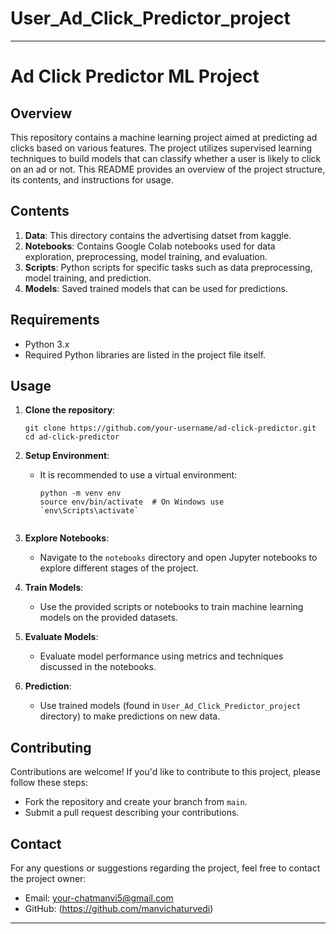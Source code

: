 # User_Ad_Click_Predictor_project

---

# Ad Click Predictor ML Project

## Overview
This repository contains a machine learning project aimed at predicting ad clicks based on various features. The project utilizes supervised learning techniques to build models that can classify whether a user is likely to click on an ad or not. This README provides an overview of the project structure, its contents, and instructions for usage.

## Contents
1. **Data**: This directory contains the advertising datset from kaggle.
2. **Notebooks**: Contains Google Colab notebooks used for data exploration, preprocessing, model training, and evaluation.
3. **Scripts**: Python scripts for specific tasks such as data preprocessing, model training, and prediction.
4. **Models**: Saved trained models that can be used for predictions.


## Requirements
- Python 3.x
- Required Python libraries are listed in the project file itself.

## Usage
1. **Clone the repository**:
   ```
   git clone https://github.com/your-username/ad-click-predictor.git
   cd ad-click-predictor
   ```

2. **Setup Environment**:
   - It is recommended to use a virtual environment:
     ```
     python -m venv env
     source env/bin/activate  # On Windows use `env\Scripts\activate`


3. **Explore Notebooks**:
   - Navigate to the `notebooks` directory and open Jupyter notebooks to explore different stages of the project.


4. **Train Models**:
   - Use the provided scripts or notebooks to train machine learning models on the provided datasets.

5. **Evaluate Models**:
   - Evaluate model performance using metrics and techniques discussed in the notebooks.

6. **Prediction**:
   - Use trained models (found in `User_Ad_Click_Predictor_project` directory) to make predictions on new data.
## Contributing
Contributions are welcome! If you'd like to contribute to this project, please follow these steps:
- Fork the repository and create your branch from `main`.
- Submit a pull request describing your contributions.


## Contact
For any questions or suggestions regarding the project, feel free to contact the project owner:

- Email: your-chatmanvi5@gmail.com
- GitHub: (https://github.com/manvichaturvedi)

---

